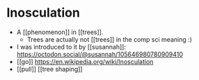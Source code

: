 # Inosculation

- A [[phenomenon]] in [[trees]].
  - Trees are actually not [[trees]] in the comp sci meaning :)
- I was introduced to it by [[susannah]]: https://octodon.social/@susannah/105646980780909410
- [[go]] https://en.wikipedia.org/wiki/Inosculation
- [[pull]] [[tree shaping]]


